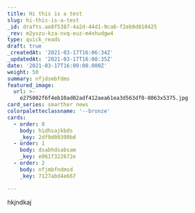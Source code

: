 ```yaml
---
title: Hi this is a test
slug: hi-this-is-a-test
_id: drafts.ae8f5387-4a2d-44d1-9ca6-f2eb9d810425
_rev: m2yvzu-kza-nvq-euz-m4xhudgw4
type: quick_reads
draft: true
_createdAt: '2021-03-17T16:06:34Z'
_updatedAt: '2021-03-17T16:08:35Z'
date: '2021-03-17T16:00:00.000Z'
weight: 50
summary: nfjdsmbfdms
featured_image:
  url: >-
    e275002f6f4eb10ad02adf412aea61ea3d563df0-8063x5375.jpg
card_series: smarther news
colorpaletteclassname: '--bronze'
cards:
  - order: 0
    body: hidhsajkbds
    _key: 2df9d09399bd
  - order: 1
    body: dsabhdsabsam
    _key: e061f322672e
  - order: 2
    body: nfjmbfndmsd
    _key: 7127abd4e667

---
```

hkjndkaj
